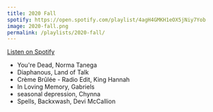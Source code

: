 ```yaml
---
title: 2020 Fall
spotify: https://open.spotify.com/playlist/4agH4GMKH1eOX5jNiy7Yob
image: 2020-fall.png
permalink: /playlists/2020-fall/
---
```


[Listen on Spotify](https://open.spotify.com/playlist/4agH4GMKH1eOX5jNiy7Yob)

* You're Dead, Norma Tanega
* Diaphanous, Land of Talk
* Crème Brûlée - Radio Edit, King Hannah
* In Loving Memory, Gabriels
* seasonal depression, Chynna
* Spells, Backxwash, Devi McCallion
